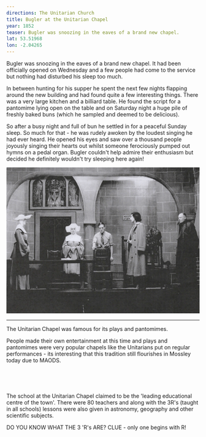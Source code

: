 ```yaml
---
directions: The Unitarian Church
title: Bugler at the Unitarian Chapel
year: 1852
teaser: Bugler was snoozing in the eaves of a brand new chapel.
lat: 53.51968
lon: -2.04265
---
```

Bugler was snoozing in the eaves of a brand new chapel. It had been officially opened on Wednesday and a few people had come to the service but nothing had disturbed his sleep too much.

In between hunting for his supper he spent the next few nights flapping around the new building and had found quite a few interesting things. There was a very large kitchen and a billiard table. He found the script for a pantomime lying open on the table and on Saturday night a huge pile of freshly baked buns (which he sampled and deemed to be delicious).

So after a busy night and full of bun he settled in for a peaceful Sunday sleep. So much for that - he was rudely awoken by the loudest singing he had ever heard. He opened his eyes and saw over a thousand people joyously singing their hearts out whilst someone ferociously pumped out hymns on a pedal organ. Bugler couldn't help admire their enthusiasm but decided he definitely wouldn't try sleeping here again!

![The Unitarian Church](/images/stops/bat/Trail_Bat_5.png)

---

The Unitarian Chapel was famous for its plays and pantomimes.

People made their own entertainment at this time and plays and pantomimes were very popular chapels like the Unitarians put on regular performances - its interesting that this tradition still flourishes in Mossley today due to MAODS.

![]()

![]()

The school at the Unitarian Chapel claimed to be the 'leading educational centre of the town'. There were 80 teachers and along with the 3R's (taught in all schools) lessons were also given in astronomy, geography and other scientific subjects.

DO YOU KNOW WHAT THE 3 'R's ARE? CLUE - only one begins with R!
